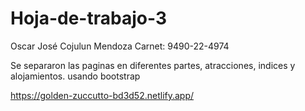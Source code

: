 # Hoja-de-trabajo-3

Oscar José Cojulun Mendoza Carnet: 9490-22-4974

Se separaron las paginas en diferentes partes, atracciones, indices y alojamientos. usando bootstrap

https://golden-zuccutto-bd3d52.netlify.app/
